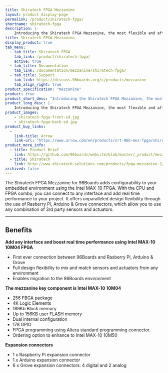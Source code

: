 ```yaml
---
title: Shiratech FPGA Mezzanine
layout: product-display-page
permalink: /product/shiratech-fpga/
shortname: shiratech-fpga
description: |-
    Introducing the Shiratech FPGA Mezzanine, the most flexible and affordable embedded environment for the Intel MAX-10 FPGA, lets you connect to any interface.
title: Shiratech FPGA Mezzanine
display_product: true
tab_menu:
  - tab_title: Shiratech FPGA
    tab_link: /product/shiratech-fpga/
    active: true
  - tab_title: Documentation
    tab_link: /documentation/mezzanine/shiratech-fpga/
  - tab_title: Support
    tab_link: https://discuss.96boards.org/c/products/mezzanine
    tab_align_right: true
product_specification: "mezzanine"
product: true
product_short_desc: "Introducing the Shiratech FPGA Mezzanine, the most flexible and affordable embedded environment for the Intel MAX-10 FPGA, lets you connect to any interface."
product_long_desc: |-
    Introducing the Shiratech FPGA Mezzanine, the most flexible and affordable embedded environment for the Intel MAX-10 FPGA, lets you connect to any interface.
product_images:
    - shiratech-fpga-front-sd.jpg
    - shiratech-fpga-back-sd.jpg
product_buy_links:
  -
    link-title: Arrow
    link-url: "https://www.arrow.com/en/products/srt-96b-mez-fpga/shiratech"
product_more_info:
  - title: Product Brief
    link: https://github.com/96boards/website/blob/master/_product/mezzanine/shiratech-fpga/files/shiratech-fpga-brief.pdf
  - title: Shiratech
    link: http://www.shiratech-solutions.com/products/fpga-mezzanine-2/
archived: false
---
```

The Shiratech FPGA Mezzanine for 96Boards adds configurability to your embedded environment using the Intel MAX-10 FPGA. With the CPU and FPGA combo, you can connect to any interface and add real time performance to your project. It offers unparalleled design flexibility through the use of Rasberry Pi, Arduino & Grove connectors, which allow you to use any combination of 3rd party sensors and actuators.

***

## Benefits

**Add any interface and boost real time performance using Intel MAX-10 10M04 FPGA**

- First ever connection between 96Boards and Rasberry Pi, Arduino & Grove
- Full design flexibility to mix and match sensors and actuators from any environment
- Enables migration to the 96Boards environment

**The mezzanine key component is Intel MAX-10 10M04**

- 256 FBGA package
- 4K Logic Elements
- 189Kb Block memory
- Up to 156KB user FLASH memory
- Dual internal configuration
- 178 GPIO
- FPGA programming using Altera standard programming connector.
- Ordering option to enhance to Intel MAX-10 10M50

**Expansion connectors**

- 1 x Raspberry Pi expansion connector
- 1 x Arduino expansion connector
- 6 x Grove expansion connectors: 4 digital and 2 analog